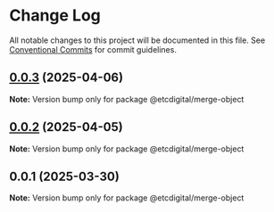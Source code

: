 # Change Log

All notable changes to this project will be documented in this file.
See [Conventional Commits](https://conventionalcommits.org) for commit guidelines.

## [0.0.3](https://github.com/etcdigital/packages/compare/@etcdigital/merge-object@0.0.2...@etcdigital/merge-object@0.0.3) (2025-04-06)

**Note:** Version bump only for package @etcdigital/merge-object





## [0.0.2](https://github.com/etcdigital/packages/compare/@etcdigital/merge-object@0.0.1...@etcdigital/merge-object@0.0.2) (2025-04-05)

**Note:** Version bump only for package @etcdigital/merge-object





## 0.0.1 (2025-03-30)

**Note:** Version bump only for package @etcdigital/merge-object
